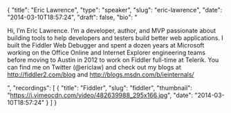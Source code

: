 {
  "title": "Eric Lawrence",
  "type": "speaker",
  "slug": "eric-lawrence",
  "date": "2014-03-10T18:57:24",
  "draft": false,
  "bio": "<p>Hi, I’m Eric Lawrence. I’m a developer, author, and MVP passionate about building tools to help developers and testers build better web applications. I built the Fiddler Web Debugger and spent a dozen years at Microsoft working on the Office Online and Internet Explorer engineering teams before moving to Austin in 2012 to work on Fiddler full-time at Telerik. You can find me on Twitter (@ericlaw) and check out my blogs at http://fiddler2.com/blog and http://blogs.msdn.com/b/ieinternals/</p>",
  "recordings": [
    {
      "title": "Fiddler",
      "slug": "fiddler",
      "thumbnail": "https://i.vimeocdn.com/video/482639988_295x166.jpg",
      "date": "2014-03-10T18:57:24"
    }
  ]
}